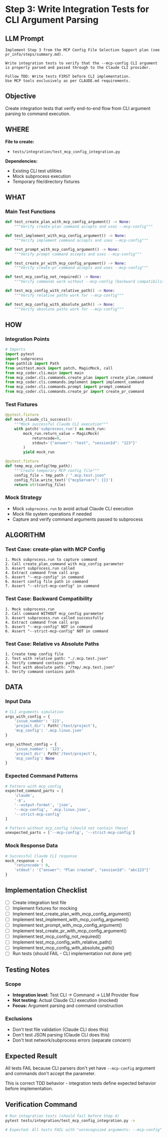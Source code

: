 # Step 3: Write Integration Tests for CLI Argument Parsing

## LLM Prompt
```
Implement Step 3 from the MCP Config File Selection Support plan (see pr_info/steps/summary.md).

Write integration tests to verify that the --mcp-config CLI argument is properly parsed and passed through to the Claude CLI provider.

Follow TDD: Write tests FIRST before CLI implementation.
Use MCP tools exclusively as per CLAUDE.md requirements.
```

## Objective
Create integration tests that verify end-to-end flow from CLI argument parsing to command execution.

## WHERE
**File to create:**
- `tests/integration/test_mcp_config_integration.py`

**Dependencies:**
- Existing CLI test utilities
- Mock subprocess execution
- Temporary file/directory fixtures

## WHAT

### Main Test Functions

```python
def test_create_plan_with_mcp_config_argument() -> None:
    """Verify create-plan command accepts and uses --mcp-config"""

def test_implement_with_mcp_config_argument() -> None:
    """Verify implement command accepts and uses --mcp-config"""

def test_prompt_with_mcp_config_argument() -> None:
    """Verify prompt command accepts and uses --mcp-config"""

def test_create_pr_with_mcp_config_argument() -> None:
    """Verify create-pr command accepts and uses --mcp-config"""

def test_mcp_config_not_required() -> None:
    """Verify commands work without --mcp-config (backward compatibility)"""

def test_mcp_config_with_relative_path() -> None:
    """Verify relative paths work for --mcp-config"""

def test_mcp_config_with_absolute_path() -> None:
    """Verify absolute paths work for --mcp-config"""
```

## HOW

### Integration Points

```python
# Imports
import pytest
import subprocess
from pathlib import Path
from unittest.mock import patch, MagicMock, call
from mcp_coder.cli.main import main
from mcp_coder.cli.commands.create_plan import create_plan_command
from mcp_coder.cli.commands.implement import implement_command
from mcp_coder.cli.commands.prompt import prompt_command
from mcp_coder.cli.commands.create_pr import create_pr_command
```

### Test Fixtures

```python
@pytest.fixture
def mock_claude_cli_success():
    """Mock successful Claude CLI execution"""
    with patch('subprocess.run') as mock_run:
        mock_run.return_value = MagicMock(
            returncode=0,
            stdout='{"answer": "test", "sessionId": "123"}'
        )
        yield mock_run

@pytest.fixture
def temp_mcp_config(tmp_path):
    """Create temporary MCP config file"""
    config_file = tmp_path / ".mcp.test.json"
    config_file.write_text('{"mcpServers": {}}')
    return str(config_file)
```

### Mock Strategy
- Mock `subprocess.run` to avoid actual Claude CLI execution
- Mock file system operations if needed
- Capture and verify command arguments passed to subprocess

## ALGORITHM

### Test Case: create-plan with MCP Config
```
1. Mock subprocess.run to capture command
2. Call create_plan_command with mcp_config parameter
3. Assert subprocess.run called
4. Extract command from call args
5. Assert "--mcp-config" in command
6. Assert config file path in command
7. Assert "--strict-mcp-config" in command
```

### Test Case: Backward Compatibility
```
1. Mock subprocess.run
2. Call command WITHOUT mcp_config parameter
3. Assert subprocess.run called successfully
4. Extract command from call args
5. Assert "--mcp-config" NOT in command
6. Assert "--strict-mcp-config" NOT in command
```

### Test Case: Relative vs Absolute Paths
```
1. Create temp config file
2. Test with relative path: "./.mcp.test.json"
3. Verify command contains path
4. Test with absolute path: "/tmp/.mcp.test.json"
5. Verify command contains path
```

## DATA

### Input Data
```python
# CLI arguments simulation
args_with_config = {
    'issue_number': '123',
    'project_dir': Path('/test/project'),
    'mcp_config': '.mcp.linux.json'
}

args_without_config = {
    'issue_number': '123',
    'project_dir': Path('/test/project'),
    'mcp_config': None
}
```

### Expected Command Patterns
```python
# Pattern with mcp_config
expected_command_parts = [
    'claude',
    '-p',
    '--output-format', 'json',
    '--mcp-config', '.mcp.linux.json',
    '--strict-mcp-config'
]

# Pattern without mcp_config (should not contain these)
unexpected_parts = ['--mcp-config', '--strict-mcp-config']
```

### Mock Response Data
```python
# Successful Claude CLI response
mock_response = {
    'returncode': 0,
    'stdout': '{"answer": "Plan created", "sessionId": "abc123"}'
}
```

## Implementation Checklist
- [ ] Create integration test file
- [ ] Implement fixtures for mocking
- [ ] Implement test_create_plan_with_mcp_config_argument()
- [ ] Implement test_implement_with_mcp_config_argument()
- [ ] Implement test_prompt_with_mcp_config_argument()
- [ ] Implement test_create_pr_with_mcp_config_argument()
- [ ] Implement test_mcp_config_not_required()
- [ ] Implement test_mcp_config_with_relative_path()
- [ ] Implement test_mcp_config_with_absolute_path()
- [ ] Run tests (should FAIL - CLI implementation not done yet)

## Testing Notes

### Scope
- **Integration level:** Test CLI → Command → LLM Provider flow
- **Not testing:** Actual Claude CLI execution (mocked)
- **Focus:** Argument parsing and command construction

### Exclusions
- Don't test file validation (Claude CLI does this)
- Don't test JSON parsing (Claude CLI does this)
- Don't test network/subprocess errors (separate concern)

## Expected Result
All tests FAIL because CLI parsers don't yet have `--mcp-config` argument and commands don't accept the parameter.

This is correct TDD behavior - integration tests define expected behavior before implementation.

## Verification Command
```bash
# Run integration tests (should fail before Step 4)
pytest tests/integration/test_mcp_config_integration.py -v

# Expected: All tests FAIL with "unrecognized arguments: --mcp-config"
```
